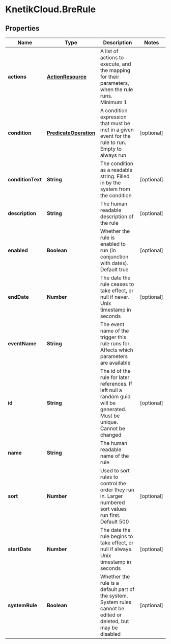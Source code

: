 # KnetikCloud.BreRule

## Properties
Name | Type | Description | Notes
------------ | ------------- | ------------- | -------------
**actions** | [**ActionResource**](ActionResource.md) | A list of actions to execute, and the mapping for their parameters, when the rule runs. Minimum 1 | 
**condition** | [**PredicateOperation**](PredicateOperation.md) | A condition expression that must be met in a given event for the rule to run. Empty to always run | [optional] 
**conditionText** | **String** | The condition as a readable string. Filled in by the system from the condition | [optional] 
**description** | **String** | The human readable description of the rule | [optional] 
**enabled** | **Boolean** | Whether the rule is enabled to run (in conjunction with dates). Default true | [optional] 
**endDate** | **Number** | The date the rule ceases to take effect, or null if never. Unix timestamp in seconds | [optional] 
**eventName** | **String** | The event name of the trigger this rule runs for. Affects which parameters are available | 
**id** | **String** | The id of the rule for later references. If left null a random guid will be generated. Must be unique. Cannot be changed | [optional] 
**name** | **String** | The human readable name of the rule | 
**sort** | **Number** | Used to sort rules to control the order they run in. Larger numbered sort values run first.  Default 500 | [optional] 
**startDate** | **Number** | The date the rule begins to take effect, or null if always. Unix timestamp in seconds | [optional] 
**systemRule** | **Boolean** | Whether the rule is a default part of the system. System rules cannot be edited or deleted, but may be disabled | [optional] 


